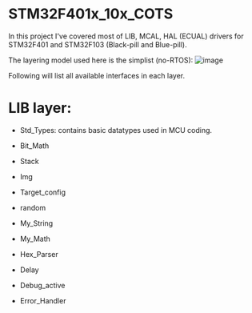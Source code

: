 # STM32F401x_10x_COTS
In this project I've covered most of LIB, MCAL, HAL (ECUAL) drivers for STM32F401 and STM32F103 (Black-pill and Blue-pill).

The layering model used here is the simplist (no-RTOS):
![image](https://user-images.githubusercontent.com/99054912/212318302-c65479f6-719d-4bc9-8d42-e5014700f8d5.png)

Following will list all available interfaces in each layer.

# LIB layer:
  - Std_Types:
    contains basic datatypes used in MCU coding.
    
  - Bit_Math
    
    
  - Stack
  - Img
  - Target_config
  - random
  - My_String
  - My_Math
  - Hex_Parser
  - Delay
  - Debug_active
  - Error_Handler
